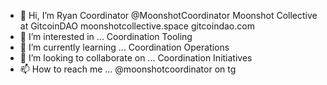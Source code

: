 - 👋 Hi, I’m Ryan Coordinator @MoonshotCoordinator
Moonshot Collective at GitcoinDAO 
moonshotcollective.space gitcoindao.com
- 👀 I’m interested in ... Coordination Tooling
- 🌱 I’m currently learning ... Coordination Operations
- 💞️ I’m looking to collaborate on ... Coordination Initiatives
- 📫 How to reach me ... @moonshotcoordinator on tg

<!---
MoonshotCoordinator/MoonshotCoordinator is a ✨ special ✨ repository because its `README.md` (this file) appears on your GitHub profile.
You can click the Preview link to take a look at your changes.
--->

